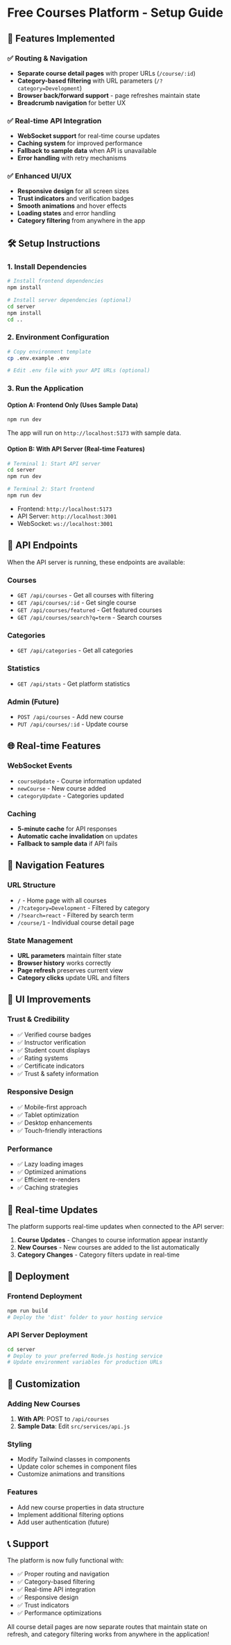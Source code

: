 # Free Courses Platform - Setup Guide

## 🚀 Features Implemented

### ✅ Routing & Navigation
- **Separate course detail pages** with proper URLs (`/course/:id`)
- **Category-based filtering** with URL parameters (`/?category=Development`)
- **Browser back/forward support** - page refreshes maintain state
- **Breadcrumb navigation** for better UX

### ✅ Real-time API Integration
- **WebSocket support** for real-time course updates
- **Caching system** for improved performance
- **Fallback to sample data** when API is unavailable
- **Error handling** with retry mechanisms

### ✅ Enhanced UI/UX
- **Responsive design** for all screen sizes
- **Trust indicators** and verification badges
- **Smooth animations** and hover effects
- **Loading states** and error handling
- **Category filtering** from anywhere in the app

## 🛠️ Setup Instructions

### 1. Install Dependencies
```bash
# Install frontend dependencies
npm install

# Install server dependencies (optional)
cd server
npm install
cd ..
```

### 2. Environment Configuration
```bash
# Copy environment template
cp .env.example .env

# Edit .env file with your API URLs (optional)
```

### 3. Run the Application

#### Option A: Frontend Only (Uses Sample Data)
```bash
npm run dev
```
The app will run on `http://localhost:5173` with sample data.

#### Option B: With API Server (Real-time Features)
```bash
# Terminal 1: Start API server
cd server
npm run dev

# Terminal 2: Start frontend
npm run dev
```
- Frontend: `http://localhost:5173`
- API Server: `http://localhost:3001`
- WebSocket: `ws://localhost:3001`

## 🔧 API Endpoints

When the API server is running, these endpoints are available:

### Courses
- `GET /api/courses` - Get all courses with filtering
- `GET /api/courses/:id` - Get single course
- `GET /api/courses/featured` - Get featured courses
- `GET /api/courses/search?q=term` - Search courses

### Categories
- `GET /api/categories` - Get all categories

### Statistics
- `GET /api/stats` - Get platform statistics

### Admin (Future)
- `POST /api/courses` - Add new course
- `PUT /api/courses/:id` - Update course

## 🌐 Real-time Features

### WebSocket Events
- `courseUpdate` - Course information updated
- `newCourse` - New course added
- `categoryUpdate` - Categories updated

### Caching
- **5-minute cache** for API responses
- **Automatic cache invalidation** on updates
- **Fallback to sample data** if API fails

## 📱 Navigation Features

### URL Structure
- `/` - Home page with all courses
- `/?category=Development` - Filtered by category
- `/?search=react` - Filtered by search term
- `/course/1` - Individual course detail page

### State Management
- **URL parameters** maintain filter state
- **Browser history** works correctly
- **Page refresh** preserves current view
- **Category clicks** update URL and filters

## 🎨 UI Improvements

### Trust & Credibility
- ✅ Verified course badges
- ✅ Instructor verification
- ✅ Student count displays
- ✅ Rating systems
- ✅ Certificate indicators
- ✅ Trust & safety information

### Responsive Design
- ✅ Mobile-first approach
- ✅ Tablet optimization
- ✅ Desktop enhancements
- ✅ Touch-friendly interactions

### Performance
- ✅ Lazy loading images
- ✅ Optimized animations
- ✅ Efficient re-renders
- ✅ Caching strategies

## 🔄 Real-time Updates

The platform supports real-time updates when connected to the API server:

1. **Course Updates** - Changes to course information appear instantly
2. **New Courses** - New courses are added to the list automatically
3. **Category Changes** - Category filters update in real-time

## 🚀 Deployment

### Frontend Deployment
```bash
npm run build
# Deploy the 'dist' folder to your hosting service
```

### API Server Deployment
```bash
cd server
# Deploy to your preferred Node.js hosting service
# Update environment variables for production URLs
```

## 🔧 Customization

### Adding New Courses
1. **With API**: POST to `/api/courses`
2. **Sample Data**: Edit `src/services/api.js`

### Styling
- Modify Tailwind classes in components
- Update color schemes in component files
- Customize animations and transitions

### Features
- Add new course properties in data structure
- Implement additional filtering options
- Add user authentication (future)

## 📞 Support

The platform is now fully functional with:
- ✅ Proper routing and navigation
- ✅ Category-based filtering
- ✅ Real-time API integration
- ✅ Responsive design
- ✅ Trust indicators
- ✅ Performance optimizations

All course detail pages are now separate routes that maintain state on refresh, and category filtering works from anywhere in the application!